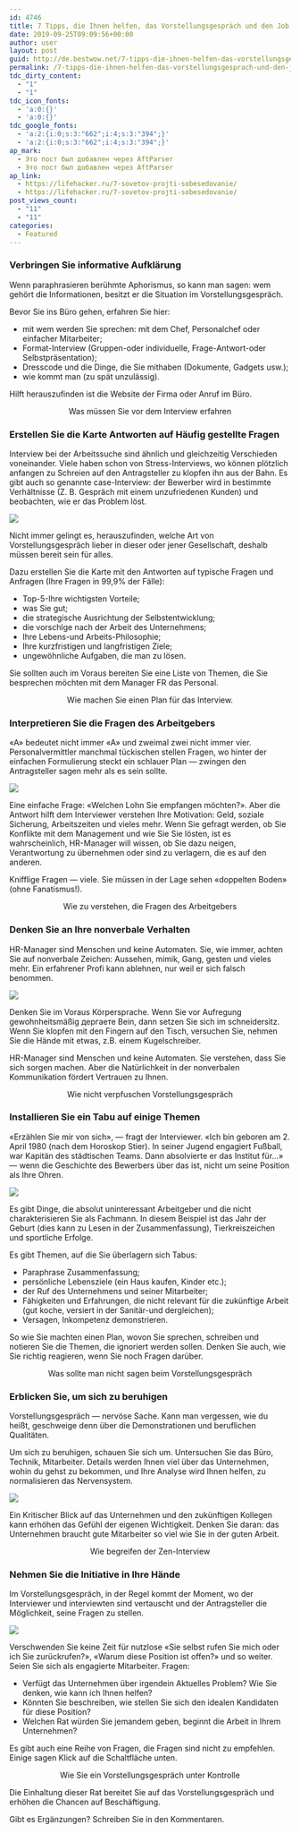 ```yaml
---
id: 4746
title: 7 Tipps, die Ihnen helfen, das Vorstellungsgespräch und den Job
date: 2019-09-25T09:09:56+00:00
author: user
layout: post
guid: http://de.bestwow.net/7-tipps-die-ihnen-helfen-das-vorstellungsgesprach-und-den-job/
permalink: /7-tipps-die-ihnen-helfen-das-vorstellungsgesprach-und-den-job/
tdc_dirty_content:
  - "1"
  - "1"
tdc_icon_fonts:
  - 'a:0:{}'
  - 'a:0:{}'
tdc_google_fonts:
  - 'a:2:{i:0;s:3:"662";i:4;s:3:"394";}'
  - 'a:2:{i:0;s:3:"662";i:4;s:3:"394";}'
ap_mark:
  - Это пост был добавлен через AftParser
  - Это пост был добавлен через AftParser
ap_link:
  - https://lifehacker.ru/7-sovetov-projti-sobesedovanie/
  - https://lifehacker.ru/7-sovetov-projti-sobesedovanie/
post_views_count:
  - "11"
  - "11"
categories:
  - Featured
---
```

### Verbringen Sie informative Aufklärung

Wenn paraphrasieren berühmte Aphorismus, so kann man sagen: wem gehört die Informationen, besitzt er die Situation im Vorstellungsgespräch.

Bevor Sie ins Büro gehen, erfahren Sie hier:

  * mit wem werden Sie sprechen: mit dem Chef, Personalchef oder einfacher Mitarbeiter;
  * Format-Interview (Gruppen-oder individuelle, Frage-Antwort-oder Selbstpräsentation);
  * Dresscode und die Dinge, die Sie mithaben (Dokumente, Gadgets usw.);
  * wie kommt man (zu spät unzulässig).

Hilft herauszufinden ist die Website der Firma oder Anruf im Büro.

<p style="text-align: center">
  <span>Was müssen Sie vor dem Interview erfahren</span>
</p>

### Erstellen Sie die Karte Antworten auf Häufig gestellte Fragen

Interview bei der Arbeitssuche sind ähnlich und gleichzeitig Verschieden voneinander. Viele haben schon von Stress-Interviews, wo können plötzlich anfangen zu Schreien auf den Antragsteller zu klopfen ihn aus der Bahn. Es gibt auch so genannte case-Interview: der Bewerber wird in bestimmte Verhältnisse (Z. B. Gespräch mit einem unzufriedenen Kunden) und beobachten, wie er das Problem löst.

![](http://de.bestwow.net/wp-content/uploads/2019/09/7-sovetov-kotorye-pomogut-vam-proyti-sobesedovanie-i-poluchit-rabotu-1.png) 

Nicht immer gelingt es, herauszufinden, welche Art von Vorstellungsgespräch lieber in dieser oder jener Gesellschaft, deshalb müssen bereit sein für alles.

Dazu erstellen Sie die Karte mit den Antworten auf typische Fragen und Anfragen (Ihre Fragen in 99,9% der Fälle):

  * Top-5-Ihre wichtigsten Vorteile;
  * was Sie gut;
  * die strategische Ausrichtung der Selbstentwicklung;
  * die vorschlge nach der Arbeit des Unternehmens;
  * Ihre Lebens-und Arbeits-Philosophie;
  * Ihre kurzfristigen und langfristigen Ziele;
  * ungewöhnliche Aufgaben, die man zu lösen.

Sie sollten auch im Voraus bereiten Sie eine Liste von Themen, die Sie besprechen möchten mit dem Manager FR das Personal.

<p style="text-align: center">
  <span>Wie machen Sie einen Plan für das Interview.</span>
</p>

### Interpretieren Sie die Fragen des Arbeitgebers

«A» bedeutet nicht immer «A» und zweimal zwei nicht immer vier. Personalvermittler manchmal tückischen stellen Fragen, wo hinter der einfachen Formulierung steckt ein schlauer Plan — zwingen den Antragsteller sagen mehr als es sein sollte.

![](http://de.bestwow.net/wp-content/uploads/2019/09/7-sovetov-kotorye-pomogut-vam-proyti-sobesedovanie-i-poluchit-rabotu-2.jpg) 

Eine einfache Frage: «Welchen Lohn Sie empfangen möchten?». Aber die Antwort hilft dem Interviewer verstehen Ihre Motivation: Geld, soziale Sicherung, Arbeitszeiten und vieles mehr. Wenn Sie gefragt werden, ob Sie Konflikte mit dem Management und wie Sie Sie lösten, ist es wahrscheinlich, HR-Manager will wissen, ob Sie dazu neigen, Verantwortung zu übernehmen oder sind zu verlagern, die es auf den anderen.

Knifflige Fragen — viele. Sie müssen in der Lage sehen «doppelten Boden» (ohne Fanatismus!).

<p style="text-align: center">
  <span>Wie zu verstehen, die Fragen des Arbeitgebers</span>
</p>

### Denken Sie an Ihre nonverbale Verhalten

HR-Manager sind Menschen und keine Automaten. Sie, wie immer, achten Sie auf nonverbale Zeichen: Aussehen, mimik, Gang, gesten und vieles mehr. Ein erfahrener Profi kann ablehnen, nur weil er sich falsch benommen.

![](http://de.bestwow.net/wp-content/uploads/2019/09/7-sovetov-kotorye-pomogut-vam-proyti-sobesedovanie-i-poluchit-rabotu-3.jpg) 

Denken Sie im Voraus Körpersprache. Wenn Sie vor Aufregung gewohnheitsmäßig дергаете Bein, dann setzen Sie sich im schneidersitz. Wenn Sie klopfen mit den Fingern auf den Tisch, versuchen Sie, nehmen Sie die Hände mit etwas, z.B. einem Kugelschreiber.

HR-Manager sind Menschen und keine Automaten. Sie verstehen, dass Sie sich sorgen machen. Aber die Natürlichkeit in der nonverbalen Kommunikation fördert Vertrauen zu Ihnen.

<p style="text-align: center">
  <span>Wie nicht verpfuschen Vorstellungsgespräch</span>
</p>

### Installieren Sie ein Tabu auf einige Themen

«Erzählen Sie mir von sich», — fragt der Interviewer. «Ich bin geboren am 2. April 1980 (nach dem Horoskop Stier). In seiner Jugend engagiert Fußball, war Kapitän des städtischen Teams. Dann absolvierte er das Institut für&#8230;» — wenn die Geschichte des Bewerbers über das ist, nicht um seine Position als Ihre Ohren.

![](http://de.bestwow.net/wp-content/uploads/2019/09/7-sovetov-kotorye-pomogut-vam-proyti-sobesedovanie-i-poluchit-rabotu-4.jpg) 

Es gibt Dinge, die absolut uninteressant Arbeitgeber und die nicht charakterisieren Sie als Fachmann. In diesem Beispiel ist das Jahr der Geburt (dies kann zu Lesen in der Zusammenfassung), Tierkreiszeichen und sportliche Erfolge.

Es gibt Themen, auf die Sie überlagern sich Tabus:

  * Paraphrase Zusammenfassung;
  * persönliche Lebensziele (ein Haus kaufen, Kinder etc.);
  * der Ruf des Unternehmens und seiner Mitarbeiter;
  * Fähigkeiten und Erfahrungen, die nicht relevant für die zukünftige Arbeit (gut koche, versiert in der Sanitär-und dergleichen);
  * Versagen, Inkompetenz demonstrieren.

So wie Sie machten einen Plan, wovon Sie sprechen, schreiben und notieren Sie die Themen, die ignoriert werden sollen. Denken Sie auch, wie Sie richtig reagieren, wenn Sie noch Fragen darüber.

<p style="text-align: center">
  <span>Was sollte man nicht sagen beim Vorstellungsgespräch</span>
</p>

### Erblicken Sie, um sich zu beruhigen

Vorstellungsgespräch — nervöse Sache. Kann man vergessen, wie du heißt, geschweige denn über die Demonstrationen und beruflichen Qualitäten.

Um sich zu beruhigen, schauen Sie sich um. Untersuchen Sie das Büro, Technik, Mitarbeiter. Details werden Ihnen viel über das Unternehmen, wohin du gehst zu bekommen, und Ihre Analyse wird Ihnen helfen, zu normalisieren das Nervensystem.

![](http://de.bestwow.net/wp-content/uploads/2019/09/7-sovetov-kotorye-pomogut-vam-proyti-sobesedovanie-i-poluchit-rabotu-5.jpg) 

Ein Kritischer Blick auf das Unternehmen und den zukünftigen Kollegen kann erhöhen das Gefühl der eigenen Wichtigkeit. Denken Sie daran: das Unternehmen braucht gute Mitarbeiter so viel wie Sie in der guten Arbeit.

<p style="text-align: center">
  <span>Wie begreifen der Zen-Interview</span>
</p>

### Nehmen Sie die Initiative in Ihre Hände

Im Vorstellungsgespräch, in der Regel kommt der Moment, wo der Interviewer und interviewten sind vertauscht und der Antragsteller die Möglichkeit, seine Fragen zu stellen.

![](http://de.bestwow.net/wp-content/uploads/2019/09/7-sovetov-kotorye-pomogut-vam-proyti-sobesedovanie-i-poluchit-rabotu-6.png) 

Verschwenden Sie keine Zeit für nutzlose «Sie selbst rufen Sie mich oder ich Sie zurückrufen?», «Warum diese Position ist offen?» und so weiter. Seien Sie sich als engagierte Mitarbeiter. Fragen:

  * Verfügt das Unternehmen über irgendein Aktuelles Problem? Wie Sie denken, wie kann ich Ihnen helfen?
  * Könnten Sie beschreiben, wie stellen Sie sich den idealen Kandidaten für diese Position?
  * Welchen Rat würden Sie jemandem geben, beginnt die Arbeit in Ihrem Unternehmen?

Es gibt auch eine Reihe von Fragen, die Fragen sind nicht zu empfehlen. Einige sagen Klick auf die Schaltfläche unten.

<p style="text-align: center">
  <span>Wie Sie ein Vorstellungsgespräch unter Kontrolle</span>
</p>

Die Einhaltung dieser Rat bereitet Sie auf das Vorstellungsgespräch und erhöhen die Chancen auf Beschäftigung.

<div>
  Gibt es Ergänzungen? Schreiben Sie in den Kommentaren.
</div>